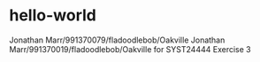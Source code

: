 # hello-world
Jonathan Marr/991370079/fladoodlebob/Oakville
Jonathan Marr/991370019/fladoodlebob/Oakville for SYST24444 Exercise 3

